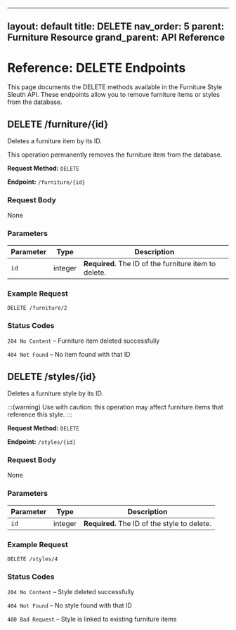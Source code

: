 
---
layout: default
title: DELETE
nav_order: 5
parent: Furniture Resource
grand_parent: API Reference
---

# Reference: DELETE Endpoints

This page documents the DELETE methods available in the Furniture Style Sleuth API. These endpoints allow you to remove furniture items or styles from the database.

## DELETE /furniture/{id}

Deletes a furniture item by its ID.

This operation permanently removes the furniture item from the database.

**Request Method:** `DELETE`

**Endpoint:** `/furniture/{id}`

### Request Body
None

### Parameters

| Parameter | Type    | Description                                  |
|-----------|---------|----------------------------------------------|
| `id`      | integer | **Required.** The ID of the furniture item to delete. |

### Example Request

```http
DELETE /furniture/2
```

### Status Codes

`204 No Content` – Furniture item deleted successfully

`404 Not Found` – No item found with that ID


## DELETE /styles/{id}

Deletes a furniture style by its ID.

:::(warning)
Use with caution: this operation may affect furniture items that reference this style.
:::

**Request Method:** `DELETE`

**Endpoint:** `/styles/{id}`

### Request Body
None

### Parameters

| Parameter | Type    | Description                            |
|-----------|---------|----------------------------------------|
| `id`      | integer | **Required.** The ID of the style to delete. |

### Example Request

```http
DELETE /styles/4
```

### Status Codes

`204 No Content` – Style deleted successfully

`404 Not Found` – No style found with that ID

`400 Bad Request` – Style is linked to existing furniture items